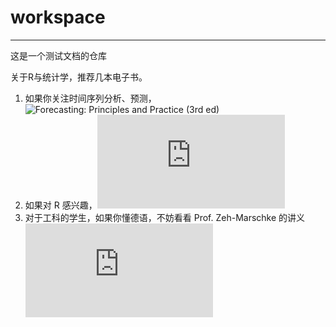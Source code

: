 # workspace
--- 
这是一个测试文档的仓库

关于R与统计学，推荐几本电子书。
1. 如果你关注时间序列分析、预测，![Forecasting: Principles and Practice (3rd ed)](https://otexts.com/fpp3/)
2. 如果对 R 感兴趣，![R Tutorial](http://r-statistics.co/R-Tutorial.html)
3. 对于工科的学生，如果你懂德语，不妨看看 Prof. Zeh-Marschke 的讲义 ![Skript: Stochastik](http://www.zeh-marschke.de/Stochastik.pdf)

